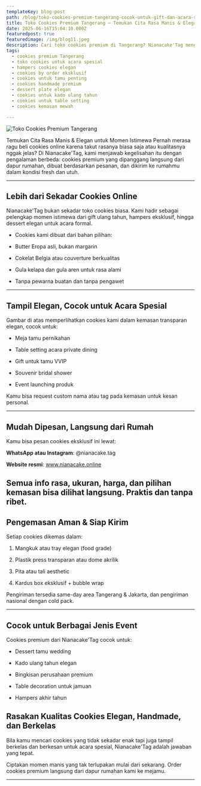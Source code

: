 ```yaml
---
templateKey: blog-post
path: /blog/toko-cookies-premium-tangerang-cocok-untuk-gift-dan-acara-spesial
title: Toko Cookies Premium Tangerang — Temukan Cita Rasa Manis & Elegan untuk Momen Istimewa
date: 2025-06-16T15:04:10.000Z
featuredpost: true
featuredimage: /img/blog11.jpeg
description: Cari toko cookies premium di Tangerang? Nianacake'Tag menghadirkan cookies elegan homemade yang cocok untuk hadiah, hampers eksklusif, acara spesial, dan jamuan tamu. Order online, tanpa ribet!
tags:
  - cookies premium Tangerang
  - toko cookies untuk acara spesial
  - hampers cookies elegan
  - cookies by order eksklusif
  - cookies untuk tamu penting
  - cookies handmade premium
  - dessert plate elegan
  - cookies untuk kado ulang tahun
  - cookies untuk table setting
  - cookies kemasan mewah

---
```



![Toko Cookies Premium Tangerang](/img/blog11.jpeg)

Temukan Cita Rasa Manis & Elegan untuk Momen Istimewa
Pernah merasa ragu beli cookies online karena takut rasanya biasa saja atau kualitasnya nggak jelas?
Di Nianacake'Tag, kami menjawab kegelisahan itu dengan pengalaman berbeda: cookies premium yang dipanggang langsung dari dapur rumahan, dibuat berdasarkan pesanan, dan dikirim ke rumahmu dalam kondisi fresh dan utuh.

---

## Lebih dari Sekadar Cookies Online
Nianacake'Tag bukan sekadar toko cookies biasa.
Kami hadir sebagai pelengkap momen istimewa dari gift ulang tahun, hampers eksklusif, hingga dessert elegan untuk acara formal.

- Cookies kami dibuat dari bahan pilihan:

- Butter Eropa asli, bukan margarin

- Cokelat Belgia atau couverture berkualitas

- Gula kelapa dan gula aren untuk rasa alami

- Tanpa pewarna buatan dan tanpa pengawet

---

## Tampil Elegan, Cocok untuk Acara Spesial
Gambar di atas memperlihatkan cookies kami dalam kemasan transparan elegan, cocok untuk:

- Meja tamu pernikahan

- Table setting acara private dining

- Gift untuk tamu VVIP

- Souvenir bridal shower

- Event launching produk

Kamu bisa request custom nama atau tag pada kemasan untuk kesan personal.


---

## Mudah Dipesan, Langsung dari Rumah
Kamu bisa pesan cookies eksklusif ini lewat:

**WhatsApp atau Instagram**: @nianacake.tag

**Website resmi**: www.nianacake.online

Semua info rasa, ukuran, harga, dan pilihan kemasan bisa dilihat langsung. Praktis dan tanpa ribet.
---

## Pengemasan Aman & Siap Kirim
Setiap cookies dikemas dalam:

1. Mangkuk atau tray elegan (food grade)

2. Plastik press transparan atau dome akrilik

3. Pita atau tali aesthetic

4. Kardus box eksklusif + bubble wrap

Pengiriman tersedia same-day area Tangerang & Jakarta, dan pengiriman nasional dengan cold pack.

---

## Cocok untuk Berbagai Jenis Event
Cookies premium dari Nianacake'Tag cocok untuk:

- Dessert tamu wedding

- Kado ulang tahun elegan

- Bingkisan perusahaan premium

- Table decoration untuk jamuan

- Hampers akhir tahun

## Rasakan Kualitas Cookies Elegan, Handmade, dan Berkelas
Bila kamu mencari cookies yang tidak sekadar enak tapi juga tampil berkelas dan berkesan untuk acara spesial,
Nianacake'Tag adalah jawaban yang tepat.

Ciptakan momen manis yang tak terlupakan mulai dari sekarang.
Order cookies premium langsung dari dapur rumahan kami ke mejamu.



---
